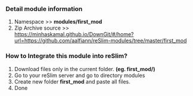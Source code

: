 ### Detail module information

1. Namespace >> **modules/first_mod**
2. Zip Archive source >> <br>https://minhaskamal.github.io/DownGit/#/home?url=https://github.com/aalfiann/reSlim-modules/tree/master/first_mod 

### How to Integrate this module into reSlim?

1. Download files only in the current folder. **(eg. first_mod/)**
2. Go to your reSlim server and go to directory modules
3. Create new folder **first_mod** and paste all files.
4. Done

